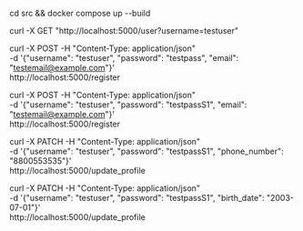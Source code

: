 cd src && docker compose up --build

curl -X GET "http://localhost:5000/user?username=testuser"

curl -X POST -H "Content-Type: application/json" \
-d '{"username": "testuser", "password": "testpass", "email": "testemail@example.com"}' \
http://localhost:5000/register

curl -X POST -H "Content-Type: application/json" \
-d '{"username": "testuser", "password": "testpassS1", "email": "testemail@example.com"}' \
http://localhost:5000/register

curl -X PATCH -H "Content-Type: application/json" \
-d '{"username": "testuser", "password": "testpassS1", "phone_number": "8800553535"}' \
http://localhost:5000/update_profile

curl -X PATCH -H "Content-Type: application/json" \
-d '{"username": "testuser", "password": "testpassS1", "birth_date": "2003-07-01"}' \
http://localhost:5000/update_profile